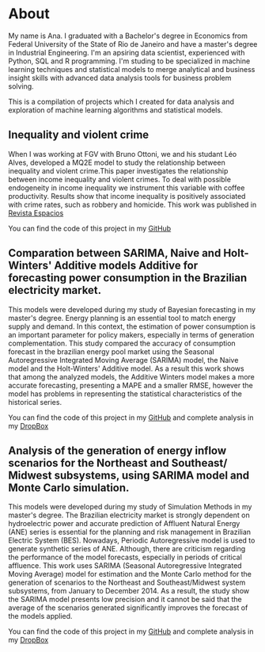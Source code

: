 # About 

My name is Ana. I graduated with a Bachelor's degree in Economics from Federal University of the State of Rio de Janeiro and have a master's degree in Industrial Engineering. I'm an apsiring data scientist, experienced with Python, SQL and R programming. I'm studing to be specialized in machine learning techniques and statistical models to merge analytical and business insight skills with advanced data analysis tools for business problem solving.

This is a compilation of projects which I created for data analysis and exploration of machine learning algorithms and statistical models.

## Inequality and violent crime

When I was working at FGV with Bruno Ottoni, we and his studant Léo  Alves, developed a MQ2E model to study the relationship between inequality and violent crime.This paper investigates the relationship between income inequality and violent crimes. To deal with possible endogeneity in income inequality we instrument this variable with coffee productivity. Results show that income inequality is positively associated with crime rates, such as robbery and homicide.
This work was published in [Revista Espacios](http://www.revistaespacios.com/a17v38n03/17380313.html)

You can find the code of this project in my [GitHub](https://github.com/ana-delfino/MQ2E)

## Comparation between SARIMA, Naive and Holt-Winters' Additive models Additive for forecasting power consumption in the Brazilian electricity market.


This models were developed during my study of Bayesian forecasting in my master's degree. Energy planning is an essential tool to match energy supply and demand. In this context, the estimation of power consumption is an important parameter for policy makers, especially in terms of generation complementation. This study compared the accuracy of consumption forecast in the brazilian energy pool market using the Seasonal Autoregressive Integrated Moving Average (SARIMA) model, the Naive model and the  Holt-Winters' Additive model. As a result this work shows that among the analyzed models, the Additive Winters model makes a more accurate forecasting, presenting a MAPE and a smaller RMSE, however the model has problems in representing the statistical characteristics of the historical series.

You can find the code of this project in my [GitHub](https://github.com/ana-delfino/SARIMA-HOLTWINTER-NAIVEBAYES) and complete analysis in my [DropBox](https://www.dropbox.com/s/9gvuhubglf91e3o/Compara%C3%A7%C3%A3o%20entre%20o%20modelo%20Bayesiano%20e%20SARIMA%20para%20previs%C3%A3o%20do%20consumo%20no%20mercado%20livre%20de%20energia.pdf?dl=0)

## Analysis of the generation of energy inflow scenarios for the Northeast and Southeast/ Midwest subsystems, using SARIMA model and Monte Carlo simulation.


This models were developed during my study of Simulation Methods in my master's degree. The Brazilian electricity market is strongly dependent on hydroelectric power and accurate prediction of Affluent Natural Energy (ANE) series is essential for the planning and risk management in Brazilian Electric System (BES). Nowadays, Periodic Autoregressive model is used to generate synthetic series of ANE. Although, there are criticism regarding the performance of the model forecasts, especially in periods of critical affluence. This work uses SARIMA (Seasonal Autoregressive Integrated Moving Average) model for estimation and the Monte Carlo method for the generation of scenarios to the Northeast and Southeast/Midwest system subsystems, from January to December 2014. As a result, the study show the SARIMA model presents low precision and it cannot be said that the average of the scenarios generated significantly improves the forecast of the models applied.

You can find the code of this project in my [GitHub](https://github.com/ana-delfino/SARIMA-MONTECARLO-SIMULATION) and complete analysis in my [DropBox](https://www.dropbox.com/s/3hzbs56oatclqs6/s%C3%A9ries%20sint%C3%A9ticas%20via%20Sarima%20e%20monte%20carlo%20-%20Ana%20Paula%20S%20Delfino.pdf?dl=0)


